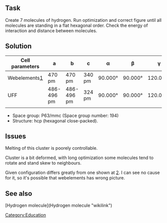 Task
----

Create 7 molecules of hydrogen. Run optimization and correct figure until all molecules are standing in a flat hexagonal order. Check the energy of interaction and distance between molecules.

Solution
--------

| Cell parameters                                                        | a          | b          | c      | α       | β       | γ        |
|------------------------------------------------------------------------|------------|------------|--------|---------|---------|----------|
| Webelements[1](http://webelements.com/hydrogen/crystal_structure.html) | 470 pm     | 470 pm     | 340 pm | 90.000° | 90.000° | 120.000° |
| UFF                                                                    | 486-496 pm | 486-496 pm | 324 pm | 90.000° | 90.000° | 120.000° |
||

-   Space group: P63/mmc (Space group number: 194)
-   Structure: hcp (hexagonal close-packed).

Issues
------

Melting of this cluster is poorely controllable.

Cluster is a bit deformed, with long optimization some molecules tend to rotate and stand skew to neighbours.

Given configuration differs greatly from one shown at [2](http://webelements.com/hydrogen/crystal_structure.html). I can see no cause for it, so it's possible that webelements has wrong picture.

See also
--------

[Hydrogen molecule](Hydrogen molecule "wikilink")

<Category:Education>


